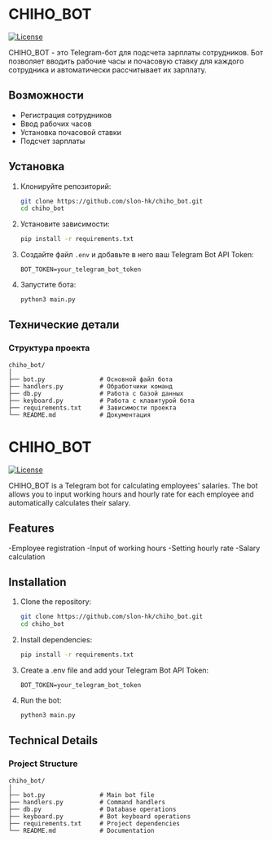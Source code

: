 # CHIHO_BOT

[![License](https://img.shields.io/badge/license-MIT-blue.svg)](LICENSE)

CHIHO_BOT - это Telegram-бот для подсчета зарплаты сотрудников. Бот позволяет вводить рабочие часы и почасовую ставку для каждого сотрудника и автоматически рассчитывает их зарплату.

## Возможности

- Регистрация сотрудников
- Ввод рабочих часов
- Установка почасовой ставки
- Подсчет зарплаты

## Установка

1. Клонируйте репозиторий:

    ```sh
    git clone https://github.com/slon-hk/chiho_bot.git
    cd chiho_bot
    ```

2. Установите зависимости:

    ```sh
    pip install -r requirements.txt
    ```

3. Создайте файл `.env` и добавьте в него ваш Telegram Bot API Token:

    ```env
    BOT_TOKEN=your_telegram_bot_token
    ```

4. Запустите бота:

    ```sh
    python3 main.py
    ```


## Технические детали

### Структура проекта

```plaintext
chiho_bot/
│
├── bot.py               # Основной файл бота
├── handlers.py          # Обработчики команд
├── db.py                # Работа с базой данных
├── keyboard.py          # Работа с клавитурой бота
├── requirements.txt     # Зависимости проекта
└── README.md            # Документация
```


# CHIHO_BOT

[![License](https://img.shields.io/badge/license-MIT-blue.svg)](LICENSE)

CHIHO_BOT is a Telegram bot for calculating employees' salaries. The bot allows you to input working hours and hourly rate for each employee and automatically calculates their salary.

## Features

-Employee registration
-Input of working hours
-Setting hourly rate
-Salary calculation

## Installation

1. Clone the repository:

    ```sh
    git clone https://github.com/slon-hk/chiho_bot.git
    cd chiho_bot
    ```

2. Install dependencies:

    ```sh
    pip install -r requirements.txt
    ```

3. Create a .env file and add your Telegram Bot API Token:

    ```env
    BOT_TOKEN=your_telegram_bot_token
    ```

4. Run the bot:

    ```sh
    python3 main.py
    ```

## Technical Details

### Project Structure

```plaintext
chiho_bot/
│
├── bot.py               # Main bot file
├── handlers.py          # Command handlers
├── db.py                # Database operations
├── keyboard.py          # Bot keyboard operations
├── requirements.txt     # Project dependencies
└── README.md            # Documentation
```
